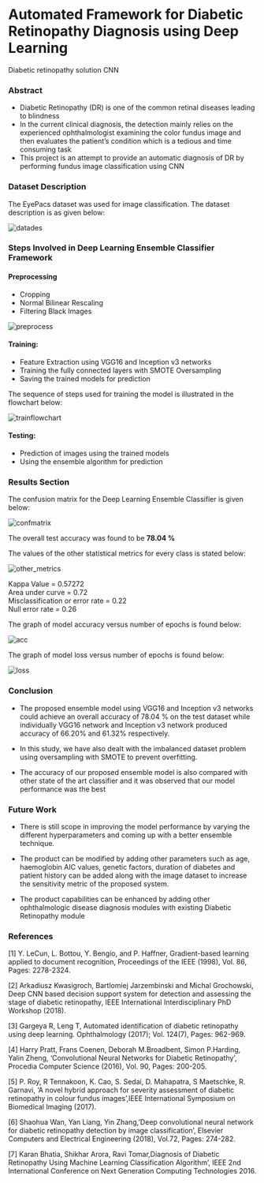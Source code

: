 # Automated Framework for Diabetic Retinopathy Diagnosis using Deep Learning
Diabetic retinopathy solution CNN

### Abstract

* Diabetic Retinopathy (DR) is one of the common retinal diseases leading to blindness
* In the current clinical diagnosis, the detection mainly relies on the experienced ophthalmologist examining the color fundus image and then evaluates the patient’s condition which is a tedious and time consuming task
* This project is an attempt to provide an automatic diagnosis of DR by performing fundus image classification using CNN

### Dataset Description

The EyePacs dataset was used for image classification. The dataset description is as given below:

![datades](https://github.com/sumanth-bmsce/Diabetic-Retinopathy-Image-Classification/blob/master/dataset_description.png)</br>

### Steps Involved in Deep Learning Ensemble Classifier Framework

#### Preprocessing 
* Cropping
* Normal Bilinear Rescaling
* Filtering Black Images

![preprocess](https://github.com/sumanth-bmsce/Diabetic-Retinopathy-Image-Classification/blob/master/preprocess.png)</br>

#### Training:
* Feature Extraction using VGG16 and Inception v3 networks
* Training the fully connected layers with SMOTE Oversampling
* Saving the trained models for prediction

The sequence of steps used for training the model is illustrated in the flowchart below:

![trainflowchart](https://github.com/sumanth-bmsce/Diabetic-Retinopathy-Image-Classification/blob/master/training_flowchart.png)</br>

#### Testing:
* Prediction of images using the trained models
* Using the ensemble algorithm for prediction


### Results Section

The confusion matrix for the Deep Learning Ensemble Classifier is given below:

![confmatrix](https://github.com/sumanth-bmsce/Diabetic-Retinopathy-Image-Classification/blob/master/confusion_matrix.png)</br>

The overall test accuracy was found to be **78.04 %**

The values of the other statistical metrics for every class is stated below:

![other_metrics](https://github.com/sumanth-bmsce/Diabetic-Retinopathy-Image-Classification/blob/master/other_metrics.png)</br>

Kappa Value =  0.57272 <br/>
Area under curve = 0.72 <br/>
Misclassification or error rate = 0.22                                  
Null error rate = 0.26 <br/>

The graph of model accuracy versus number of epochs is found below:

![acc](https://github.com/sumanth-bmsce/Diabetic-Retinopathy-Image-Classification/blob/master/model_loss.png)</br>

The graph of model loss versus number of epochs is found below:

![loss](https://github.com/sumanth-bmsce/Diabetic-Retinopathy-Image-Classification/blob/master/model_accuracy.png)</br>

### Conclusion

* The proposed ensemble model using VGG16 and Inception v3 networks could achieve an overall accuracy of 78.04 % on the test dataset while individually VGG16 network and Inception v3 network produced accuracy of 66.20% and 61.32% respectively. 

* In this study, we have also dealt with the imbalanced dataset problem using oversampling with SMOTE to prevent overfitting.
 
* The accuracy of our proposed ensemble model is also compared with other state of the art classifier and it was observed that our model performance was the best

### Future Work

* There is still scope in improving the model performance by varying the different hyperparameters and coming up with a better ensemble technique.

* The product can be modified by adding other parameters such as age, haemoglobin AIC values, genetic factors, duration of diabetes and patient history can be added along with the image dataset to increase the sensitivity metric of the proposed system.

* The product capabilities can be enhanced by adding other ophthalmologic disease diagnosis modules with existing Diabetic Retinopathy module

### References

[1] Y. LeCun, L. Bottou, Y. Bengio, and P. Haffner, Gradient-based learning applied to document recognition, Proceedings of the IEEE (1998), Vol. 86, Pages: 2278-2324.

[2] Arkadiusz Kwasigroch, Bartlomiej Jarzembinski and Michal Grochowski, Deep CNN based decision support system for detection and assessing the stage of diabetic retinopathy, IEEE International Interdisciplinary PhD Workshop (2018).

[3] Gargeya  R, Leng  T, Automated identification of diabetic retinopathy using deep learning.  Ophthalmology (2017); Vol. 124(7), Pages: 962-969.

[4] Harry Pratt, Frans Coenen, Deborah M.Broadbent, Simon P.Harding, Yalin Zheng, ‘Convolutional Neural Networks for Diabetic Retinopathy’, Procedia Computer Science (2016), Vol. 90, Pages: 200-205.

[5] P. Roy, R Tennakoon, K. Cao, S. Sedai, D. Mahapatra, S Maetschke, R. Garnavi, ‘A novel hybrid approach for severity assessment of diabetic retinopathy in colour fundus images’,IEEE International Symposium on Biomedical Imaging (2017).

[6] Shaohua Wan, Yan Liang, Yin Zhang,’Deep convolutional neural network for diabetic retinopathy detection by image classification’, Elsevier Computers and Electrical Engineering (2018), Vol.72, Pages: 274-282.

[7] Karan Bhatia, Shikhar Arora, Ravi Tomar,Diagnosis of Diabetic Retinopathy Using Machine Learning Classification Algorithm’, IEEE 2nd International Conference on Next Generation Computing Technologies 2016.








